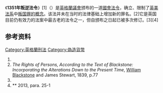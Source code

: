 《**1351年叛逆法令**》\[1\]（）是[英格蘭議會](../Page/英格蘭議會.md "wikilink")颁布的一道[國會法令](../Page/國會法令.md "wikilink")，确立、限制了[英美法系](../Page/英美法系.md "wikilink")中[叛国罪的概念](../Page/叛國.md "wikilink")。该法并未在当时的法律基础上增加新的罪名。\[2\]它是英国目前仍有效力的法案中最古老的法令之一，但自颁布之日起已被多次修订。\[3\]\[4\]

## 参考资料

[Category:英格蘭刑法](https://zh.wikipedia.org/wiki/Category:英格蘭刑法 "wikilink") [Category:偽造貨幣](https://zh.wikipedia.org/wiki/Category:偽造貨幣 "wikilink")

1.
2.  *The Rights of Persons, According to the Text of Blackstone: Incorporating the Alterations Down to the Present Time*, [William Blackstone](../Page/威廉·布莱克斯通.md "wikilink") and James Stewart, 1839, p.77
3.
4.  ** 2013, para. 25-1